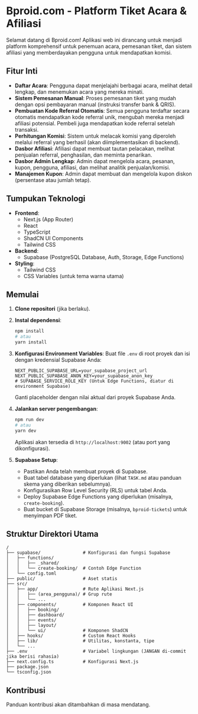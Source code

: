 
# Bproid.com - Platform Tiket Acara & Afiliasi

Selamat datang di Bproid.com! Aplikasi web ini dirancang untuk menjadi platform komprehensif untuk penemuan acara, pemesanan tiket, dan sistem afiliasi yang memberdayakan pengguna untuk mendapatkan komisi.

## Fitur Inti

-   **Daftar Acara**: Pengguna dapat menjelajahi berbagai acara, melihat detail lengkap, dan menemukan acara yang mereka minati.
-   **Sistem Pemesanan Manual**: Proses pemesanan tiket yang mudah dengan opsi pembayaran manual (instruksi transfer bank & QRIS).
-   **Pembuatan Kode Referral Otomatis**: Semua pengguna terdaftar secara otomatis mendapatkan kode referral unik, mengubah mereka menjadi afiliasi potensial. Pembeli juga mendapatkan kode referral setelah transaksi.
-   **Perhitungan Komisi**: Sistem untuk melacak komisi yang diperoleh melalui referral yang berhasil (akan diimplementasikan di backend).
-   **Dasbor Afiliasi**: Afiliasi dapat membuat tautan pelacakan, melihat penjualan referral, penghasilan, dan meminta penarikan.
-   **Dasbor Admin Lengkap**: Admin dapat mengelola acara, pesanan, kupon, pengguna, afiliasi, dan melihat analitik penjualan/komisi.
-   **Manajemen Kupon**: Admin dapat membuat dan mengelola kupon diskon (persentase atau jumlah tetap).

## Tumpukan Teknologi

-   **Frontend**:
    -   Next.js (App Router)
    -   React
    -   TypeScript
    -   ShadCN UI Components
    -   Tailwind CSS
-   **Backend**:
    -   Supabase (PostgreSQL Database, Auth, Storage, Edge Functions)
-   **Styling**:
    -   Tailwind CSS
    -   CSS Variables (untuk tema warna utama)

## Memulai

1.  **Clone repositori** (jika berlaku).
2.  **Instal dependensi**:
    ```bash
    npm install
    # atau
    yarn install
    ```
3.  **Konfigurasi Environment Variables**:
    Buat file `.env` di root proyek dan isi dengan kredensial Supabase Anda:
    ```env
    NEXT_PUBLIC_SUPABASE_URL=your_supabase_project_url
    NEXT_PUBLIC_SUPABASE_ANON_KEY=your_supabase_anon_key
    # SUPABASE_SERVICE_ROLE_KEY (Untuk Edge Functions, diatur di environment Supabase)
    ```
    Ganti placeholder dengan nilai aktual dari proyek Supabase Anda.
4.  **Jalankan server pengembangan**:
    ```bash
    npm run dev
    # atau
    yarn dev
    ```
    Aplikasi akan tersedia di `http://localhost:9002` (atau port yang dikonfigurasi).

5.  **Supabase Setup**:
    *   Pastikan Anda telah membuat proyek di Supabase.
    *   Buat tabel database yang diperlukan (lihat `TASK.md` atau panduan skema yang diberikan sebelumnya).
    *   Konfigurasikan Row Level Security (RLS) untuk tabel Anda.
    *   Deploy Supabase Edge Functions yang diperlukan (misalnya, `create-booking`).
    *   Buat bucket di Supabase Storage (misalnya, `bproid-tickets`) untuk menyimpan PDF tiket.

## Struktur Direktori Utama

```
/
├── supabase/                # Konfigurasi dan fungsi Supabase
│   ├── functions/
│   │   ├── _shared/
│   │   └── create-booking/  # Contoh Edge Function
│   └── config.toml
├── public/                  # Aset statis
├── src/
│   ├── app/                 # Rute Aplikasi Next.js
│   │   ├── (area_pengguna)/ # Grup rute
│   │   └── ...
│   ├── components/          # Komponen React UI
│   │   ├── booking/
│   │   ├── dashboard/
│   │   ├── events/
│   │   ├── layout/
│   │   └── ui/              # Komponen ShadCN
│   ├── hooks/               # Custom React Hooks
│   ├── lib/                 # Utilitas, konstanta, tipe
│   └── ...
├── .env                     # Variabel lingkungan (JANGAN di-commit jika berisi rahasia)
├── next.config.ts           # Konfigurasi Next.js
├── package.json
└── tsconfig.json
```

## Kontribusi

Panduan kontribusi akan ditambahkan di masa mendatang.
